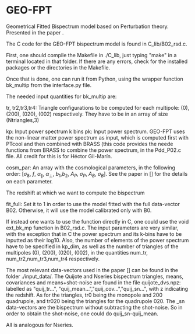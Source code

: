 # GEO-FPT
Geometrical Fitted Bispectrum model based on Perturbation theory. Presented in the paper . 

The C code for the GEO-FPT bispectrum model is found in C_lib/B02_rsd.c. 

First, one should compile the Makefile in ./C_lib, just typing "make" in a terminal located in that folder. If there are any errors, check for the installed packages or the directories in the Makefile.

Once that is done, one can run it from Python, using the wrapper function bk_multip from the interface.py file.

The needed input quantities for bk_multip are:

tr, tr2,tr3,tr4: Triangle configurations to be computed for each multipole: (0), (200), (020), (002) respectively. They have to be in an array of size (Ntriangles,3)

kp: Input power spectrum k bins
pk: Input power spectrum. GEO-FPT uses the non-linear matter power spectrum as input, which is computed first with PTcool and then combined with BRASS (this code provides the neede functions from BRASS to combine the power spectrum, in the Pdd_P02.c file. All credit for this is for Héctor Gil-Marín.

cosm_par: An array with the cosmological parameters, in the following order: [$\sigma_{8}$, $f$, $\alpha_\parallel$, $\alpha_\bot$, $b_{1}$,$b_{2}$, $A_P$, $\sigma_P$, $A_B$, $\sigma_B$]. See the paper in [] for the details on each parameter.

The redshift at which we want to compute the bispectrum

fit_full: Set it to 1 in order to use the model fitted with the full data-vector B02. Otherwise, it will use the model calibrated only with B0.

If instead one wants to use the function directly in C, one could use the void ext_bk_mp function in B02_rsd.c. The input parameters are very similar, with the exception that in C the power spectrum and its k-bins have to be inputted as their log10. Also, the number of elements of the power spectrum have to be specified in kp_dim, as well as the number of triangles of the multipoles (0), (200), (020), (002), in the quantities num_tr, num_tr2,num_tr3,num_tr4 respectively.

The most relevant data-vectors used in the paper [] can be found in the folder ./input_data/. The Quijote and Nseries bispectrum triangles, means, covariances and means+shot-noise are found in the file quijote_dvs.npz: labelled as "quij_tr...", "quij_mean...","quij_cov...","quij_sn...", with z indicating the redshift. As for the triangles, tr0 being the monopole and 200 quadrupole, and tr020 being the triangles for the quadrupole 020. The _sn data-vectors are the bispectrum without subtracting the shot-noise. So in order to obtain the shot-noise, one could do quij_sn-quij_mean.

All is analogous for Nseries.

